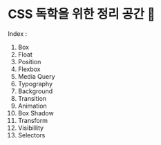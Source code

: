 # CSS 독학을 위한 정리 공간 🐯

Index :
1. Box
2. Float
3. Position
4. Flexbox
5. Media Query
6. Typography
7. Background
8. Transition
9. Animation
10. Box Shadow
11. Transform
12. Visibillity
13. Selectors
